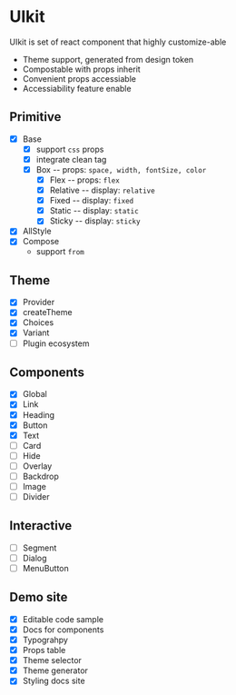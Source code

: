 # UIkit

UIkit is set of react component that highly customize-able

- Theme support, generated from design token
- Compostable with props inherit
- Convenient props accessiable
- Accessiability feature enable

## Primitive

- [x] Base
  - [x] support `css` props
  - [x] integrate clean tag
  - [x] Box --  props: `space, width, fontSize, color`
    - [x] Flex -- props: `flex`
    - [x] Relative -- display: `relative`
    - [x] Fixed -- display: `fixed`
    - [x] Static -- display: `static`
    - [x] Sticky -- display: `sticky`
- [x] AllStyle
- [x] Compose
  - support `from`

## Theme

- [x] Provider
- [x] createTheme
- [x] Choices
- [x] Variant
- [ ] Plugin ecosystem

## Components

- [x] Global
- [x] Link
- [x] Heading
- [x] Button
- [x] Text
- [ ] Card
- [ ] Hide
- [ ] Overlay
- [ ] Backdrop
- [ ] Image
- [ ] Divider

## Interactive

- [ ] Segment
- [ ] Dialog
- [ ] MenuButton

## Demo site

- [x] Editable code sample
- [x] Docs for components
- [x] Typograhpy
- [X] Props table
- [x] Theme selector
- [x] Theme generator
- [x] Styling docs site